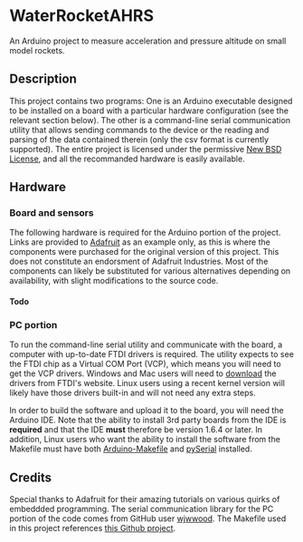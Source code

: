 WaterRocketAHRS
===============
An Arduino project to measure acceleration and pressure altitude on small 
model rockets.

Description
-----------
This project contains two programs: One is an Arduino executable designed 
to be installed on a board with a particular hardware configuration 
(see the relevant section below). The other is a command-line serial 
communication utility that allows sending commands to the device or the 
reading and parsing of the data contained therein (only the csv format is 
currently supported). The entire project is licensed under the permissive 
[New BSD License](./LICENSE), and all the recommanded hardware is 
easily available.

Hardware
--------
### Board and sensors
The following hardware is required for the Arduino portion of the project. 
Links are provided to [Adafruit](https://www.adafruit.com/) as an example 
only, as this is where the components were purchased for the original 
version of this project. This does not constitute an endorsment of Adafruit 
Industries. Most of the components can likely be substituted for various 
alternatives depending on availability, with slight 
modifications to the source code.

#### Todo

### PC portion
To run the command-line serial utility and communicate with the board, 
a computer with up-to-date FTDI drivers is required. The utility expects 
to see the FTDI chip as a Virtual COM Port (VCP), which means you will 
need to get the VCP drivers. Windows and Mac users will need to 
[download](http://www.ftdichip.com/Drivers/VCP.htm) the drivers from 
FTDI's website. Linux users using a recent kernel version will likely 
have those drivers built-in and will not need any extra steps.

In order to build the software and upload it to the board, you will need 
the Arduino IDE. Note that the ability to install 3rd party boards from 
the IDE is **required** and that the IDE **must** therefore be version 1.6.4 
or later. In addition, Linux users who want the ability to install the 
software from the Makefile must have both 
[Arduino-Makefile](https://github.com/sudar/Arduino-Makefile#installation) 
and [pySerial](https://github.com/sudar/Arduino-Makefile#pyserial) installed.

Credits
-------
Special thanks to Adafruit for their amazing tutorials on various 
quirks of embeddded programming. 
The serial communication library for the PC portion of the code comes from 
GitHub user [wjwwood](https://github.com/wjwwood/serial). 
The Makefile used in this project references 
[this Github project](https://github.com/sudar/Arduino-Makefile).
